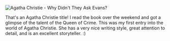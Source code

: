 ![Agatha Christie - Why Didn't They Ask Evans?](http://www.waidev4.com/php/IMAGES/AGATHA_Stories/89---Image.jpg)

That's an Agatha Christie title! I read the book over the weekend and got a
glimpse of the talent of the Queen of Crime. This was my first entry into the
world of Agatha Christie. She has a very nice writing style, great attention to
detail, and is an excellent storyteller. :)